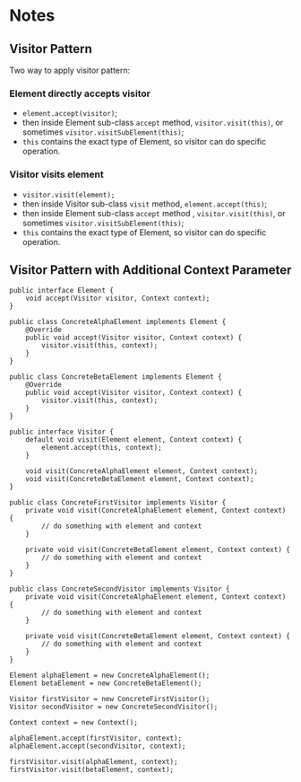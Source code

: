 # Notes

## Visitor Pattern

Two way to apply visitor pattern:

### Element directly accepts visitor
- `element.accept(visitor)`;
- then inside Element sub-class `accept` method, `visitor.visit(this)`, or sometimes `visitor.visitSubElement(this)`;
- `this` contains the exact type of Element, so visitor can do specific operation.

### Visitor visits element
- `visitor.visit(element);`
- then inside Visitor sub-class `visit` method, `element.accept(this)`;
- then inside Element sub-class `accept` method , `visitor.visit(this)`, or sometimes `visitor.visitSubElement(this)`;
- `this` contains the exact type of Element, so visitor can do specific operation.

## Visitor Pattern with Additional Context Parameter
```
public interface Element {
    void accept(Visitor visitor, Context context);
}

public class ConcreteAlphaElement implements Element {
    @Override
    public void accept(Visitor visitor, Context context) {
        visitor.visit(this, context);
    }
}

public class ConcreteBetaElement implements Element {
    @Override
    public void accept(Visitor visitor, Context context) {
        visitor.visit(this, context);
    }
}
```

```
public interface Visitor {
    default void visit(Element element, Context context) {
        element.accept(this, context);
    }

    void visit(ConcreteAlphaElement element, Context context);
    void visit(ConcreteBetaElement element, Context context);
}

public class ConcreteFirstVisitor implements Visitor {
    private void visit(ConcreteAlphaElement element, Context context) {
        // do something with element and context
    }

    private void visit(ConcreteBetaElement element, Context context) {
        // do something with element and context
    }
}

public class ConcreteSecondVisitor implements Visitor {
    private void visit(ConcreteAlphaElement element, Context context) {
        // do something with element and context
    }

    private void visit(ConcreteBetaElement element, Context context) {
        // do something with element and context
    }
}
```

```
Element alphaElement = new ConcreteAlphaElement();
Element betaElement = new ConcreteBetaElement();

Visitor firstVisitor = new ConcreteFirstVisitor();
Visitor secondVisitor = new ConcreteSecondVisitor();

Context context = new Context();

alphaElement.accept(firstVisitor, context);
alphaElement.accept(secondVisitor, context);

firstVisitor.visit(alphaElement, context);
firstVisitor.visit(betaElement, context);
```
